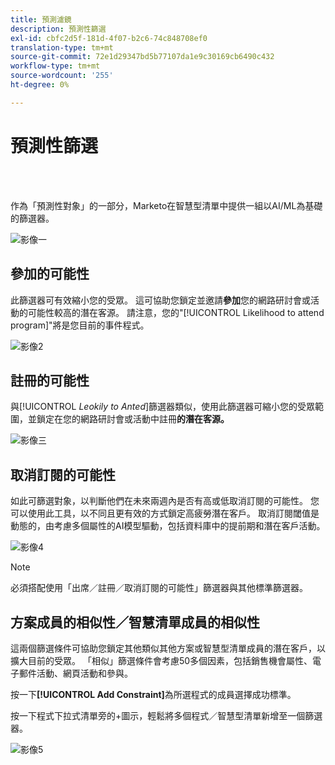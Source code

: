 ```yaml
---
title: 預測濾鏡
description: 預測性篩選
exl-id: cbfc2d5f-181d-4f07-b2c6-74c848708ef0
translation-type: tm+mt
source-git-commit: 72e1d29347bd5b77107da1e9c30169cb6490c432
workflow-type: tm+mt
source-wordcount: '255'
ht-degree: 0%

---
```


# 預測性篩選

<br> 

作為「預測性對象」的一部分，Marketo在智慧型清單中提供一組以AI/ML為基礎的篩選器。

![影像一](/help/sky/assets/predictive-audiences/predictive-filters/predictive-filters-1.png)

## 參加的可能性

此篩選器可有效縮小您的受眾。 這可協助您鎖定並邀請&#x200B;**參加**&#x200B;您的網路研討會或活動的可能性較高的潛在客源。 請注意，您的&quot;[!UICONTROL Likelihood to attend program]&quot;將是您目前的事件程式。

![影像2](/help/sky/assets/predictive-audiences/predictive-filters/predictive-filters-2.png)

## 註冊的可能性

與&#x200B;[!UICONTROL _Leokily to Anted_]&#x200B;篩選器類似，使用此篩選器可縮小您的受眾範圍，並鎖定在您的網路研討會或活動中註冊&#x200B;**的潛在客源。**

![影像三](/help/sky/assets/predictive-audiences/predictive-filters/predictive-filters-3.png)

## 取消訂閱的可能性

如此可篩選對象，以判斷他們在未來兩週內是否有高或低取消訂閱的可能性。 您可以使用此工具，以不同且更有效的方式鎖定高疲勞潛在客戶。 取消訂閱閾值是動態的，由考慮多個屬性的AI模型驅動，包括資料庫中的提前期和潛在客戶活動。

![影像4](/help/sky/assets/predictive-audiences/predictive-filters/predictive-filters-4.png)

>[!NOTE]
>
>必須搭配使用「出席／註冊／取消訂閱的可能性」篩選器與其他標準篩選器。

## 方案成員的相似性／智慧清單成員的相似性

這兩個篩選條件可協助您鎖定其他類似其他方案或智慧型清單成員的潛在客戶，以擴大目前的受眾。 「相似」篩選條件會考慮50多個因素，包括銷售機會屬性、電子郵件活動、網頁活動和參與。

按一下&#x200B;**[!UICONTROL Add Constraint]**&#x200B;為所選程式的成員選擇成功標準。

按一下程式下拉式清單旁的+圖示，輕鬆將多個程式／智慧型清單新增至一個篩選器。

![影像5](/help/sky/assets/predictive-audiences/predictive-filters/predictive-filters-5.png)
